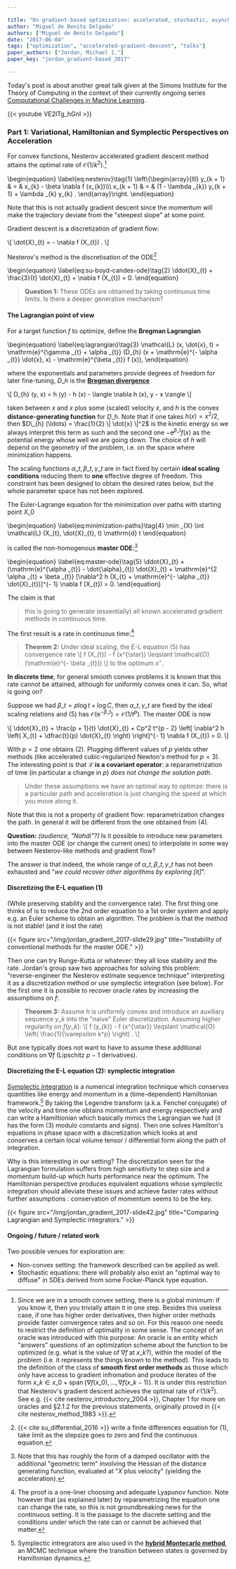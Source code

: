```yaml
---

title: "On gradient-based optimization: accelerated, stochastic, asynchronous, distributed"
author: "Miguel de Benito Delgado"
authors: ["Miguel de Benito Delgado"]
date: "2017-06-04"
tags: ["optimization", "accelerated-gradient-descent", "talks"]
paper_authors: ["Jordan, Michael I."]
paper_key: "jordan_gradient-based_2017"

---
```



Today's post is about another great talk given at the Simons Institute for the 
Theory of Computing in the context of their currently ongoing series 
[Computational Challenges in Machine 
Learning](https://simons.berkeley.edu/workshops/machinelearning2017-3).

{{< youtube VE2ITg_hGnI >}}

### Part 1: Variational, Hamiltonian and Symplectic Perspectives on Acceleration

For convex functions, Nesterov accelerated gradient descent method attains the 
optimal rate of $\mathcal{O} (1 / k^2)$.[^1]

\begin{equation}
  \label{eq:nesterov}\tag{1} \left\\{\begin{array}{lll}
    y\_{k + 1} & = & x\_{k} - \beta \nabla f (x\_{k})\\\\\\
    x\_{k + 1} & = & (1 - \lambda \_{k}) y\_{k + 1} + \lambda \_{k} y\_{k} .
  \end{array}\right.
\end{equation}

Note that this is not actually gradient descent since the momentum will make 
the trajectory deviate from the "steepest slope" at some point.

Gradient descent is a discretization of gradient flow:

\\[ \dot{X}\_{t} = - \nabla f (X\_{t}) . \\]

Nesterov's method is the discretisation of the ODE[^2]

\begin{equation}
  \label{eq:su-boyd-candes-ode}\tag{2} \ddot{X}\_{t} + \frac{3}{t}
  \dot{X}\_{t} + \nabla f (X\_{t}) = 0.
\end{equation}

> **Question 1:** These ODEs are obtained by taking continuous time limits. Is 
> there a deeper generative mechanism?

#### The Lagrangian point of view

For a target function $f$ to optimize, define the **Bregman Lagrangian**

\begin{equation}
  \label{eq:lagrangian}\tag{3} \mathcal{L} (x, \dot{x}, t) =
  \mathrm{e}^{\gamma \_{t} + \alpha \_{t}}  (D\_{h} (x + \mathrm{e}^{- \alpha
  \_{t}}  \dot{x}, x) - \mathrm{e}^{\beta \_{t}} f (x)),
\end{equation}

where the exponentials and parameters provide degrees of freedom for later 
fine-tuning, $D\_{h}$ is the [**Bregman 
divergence**](https://en.wikipedia.org/wiki/Bregman_divergence)

\\[ D\_{h} (y, x) = h (y) - h (x) - \langle \nabla h (x), y - x \rangle \\]

taken between $x$ and $x$ plus some (scaled) velocity $\dot{x}$, and $h$ is 
the convex **distance-generating function** for $D\_{h}$. Note that if one 
takes $h (x) = x^2 / 2$, then $D\_{h} (\ldots) = \frac{1}{2}  \| \dot{x} \|^2$ 
is the kinetic energy so we always interpret this term as such and the second 
one $- \mathrm{e}^{\beta \_{t}} f (x)$ as the potential energy whose well we 
are going down. The choice of $h$ will depend on the geometry of the problem, 
i.e. on the space where minimization happens.

The scaling functions $\alpha \_{t}, \beta \_{t}, \gamma \_{t}$ are in fact 
fixed by certain **ideal scaling conditions** reducing them to **one** 
effective degree of freedom. This constraint has been designed to obtain the 
desired rates below, but the whole parameter space has not been explored.

The Euler-Lagrange equation for the minimization over paths with starting 
point $X\_{0}$

\begin{equation}
  \label{eq:minimization-paths}\tag{4} \min \_{X}  \int \mathcal{L} (X\_{t},
  \dot{X}\_{t}, t) \mathrm{d} t
\end{equation}

is called the non-homogenous **master ODE**:[^3]

\begin{equation}
  \label{eq:master-ode}\tag{5} \ddot{X}\_{t} + (\mathrm{e}^{\alpha \_{t}} -
  \dot{\alpha}\_{t})  \dot{X}\_{t} + \mathrm{e}^{2 \alpha \_{t} + \beta \_{t}}
  [\nabla^2 h (X\_{t} + \mathrm{e}^{- \alpha \_{t}}  \dot{X}\_{t})]^{- 1}
  \nabla f (X\_{t}) = 0.
\end{equation}

The claim is that

> this is going to generate (essentially) all known accelerated gradient methods 
> in continuous time.

The first result is a rate in continuous time:[^4]

> **Theorem 2:** Under ideal scaling, the E-L equation (5) has convergence rate
> \\[ f (X\_{t}) - f (x^{\star}) \leqslant \mathcal{O} (\mathrm{e}^{- \beta
>    \_{t}}) \\]
> to the optimum $x^{\star}$.

**In discrete time**, for general smooth convex problems it is known that this 
rate cannot be attained, although for uniformly convex ones it can. So, what is 
going on?

Suppose we had $\beta \_{t} = p \log t + \log C$, then $\alpha \_{t}, \gamma 
\_{t}$ are fixed by the ideal scaling relations and (5) has $\mathcal{O} 
(\mathrm{e}^{- \beta \_{t}}) =\mathcal{O} (1 / t^p)$. The master ODE is now

\\[ \ddot{X}\_{t} + \frac{p + 1}{t}  \dot{X}\_{t} + Cp^2 t^{p - 2}  \left[
   \nabla^2 h \left( X\_{t} + \dfrac{t}{p}  \dot{X}\_{t} \right) \right]^{- 1}
   \nabla f (X\_{t}) = 0. \\]

With $p = 2$ one obtains (2). Plugging different values of $p$ yields other 
methods (like accelerated cubic-regularized Newton's method for $p = 3$). The 
interesting point is that **$\mathcal{L}$ is a covariant operator**: a 
reparametrization of time (in particular a change in $p$) *does not change the 
solution path*.

> Under these assumptions we have an optimal way to optimze: there is a 
> particular path and acceleration is just changing the speed at which you move 
> along it.

Note that this is not a property of gradient flow: reparametrization changes 
the path. In general it will be different from the one obtained from (4).

**Question:**  *(audience, "Nahdi"?)* Is it possible to introduce new 
parameters into the master ODE (or change the current ones) to interpolate in 
some way between Nesterov-like methods and gradient flow?

The answer is that indeed, the whole range of $\alpha \_{t}, \beta \_{t}, 
\gamma \_{t}$ has not been exhausted and "*we could recover other algorithms 
by exploring [it]*".

#### Discretizing the E-L equation (1)

(While preserving stability and the convergence rate). The first thing one 
thinks of is to reduce the 2nd order equation to a 1st order system and apply 
e.g. an Euler scheme to obtain an algorithm. The problem is that the method is 
not stable! (and it lost the rate)

{{< figure src="/img/jordan_gradient_2017-slide29.jpg" 
title="Instability of conventional methods for the master ODE." >}}

Then one can try Runge-Kutta or whatever: they all lose stability and the 
rate. Jordan's group saw two approaches for solving this problem: 
"reverse-engineer the Nesterov estimate sequence technique" interpreting it 
as a discretization method or use symplectic integration (see below). For the 
first one it is possible to recover oracle rates by increasing the assumptions 
on $f$:

> **Theorem 3:** Assume $h$ is uniformly convex and introduce an auxiliary 
> sequence $y\_{k}$ into the "naive" Euler discretization. Assuming higher 
> regularity on $f (y\_{k})$:
> \\[ f (y\_{k}) - f (x^{\star}) \leqslant \mathcal{O} \left(
>    \frac{1}{\varepsilon k^p} \right) . \\]

But one typically does not want to have to assume these additional conditions 
on $\nabla f$ (Lipschitz $p - 1$ derivatives).

#### Discretizing the E-L equation (2): symplectic integration

[Symplectic integration](https://en.wikipedia.org/wiki/Symplectic_integrator) 
is a numerical integration technique which conserves quantities like energy and 
momentum in a (time-dependent) Hamiltonian framework.[^5] By taking the 
Legendre transform (a.k.a. Fenchel conjugate) of the velocity and time one 
obtains momentum and energy respectively and can write a Hamiltionian which 
basically mimics the Lagrangian we had (it has the form (3) modulo constants 
and signs). Then one solves Hamilton's equations in phase space with a 
discretization which looks at and conserves a certain local volume tensor / 
differential form along the path of integration.

Why is this interesting in our setting? The discretization seen for the 
Lagrangian formulation suffers from high sensitivity to step size and a 
momentum build-up which hurts performance near the optimum. The Hamiltonian 
perspective produces equivalent equations whose symplectic integration should 
alleviate these issues and achieve faster rates without further assumptions : 
conservation of momentum seems to be the key.

{{< figure src="/img/jordan_gradient_2017-slide42.jpg" 
title="Comparing Lagrangian and Symplectic integrators." >}}

#### Ongoing / future / related work

Two possible venues for exploration are:

* Non-convex setting: the framework described can be applied as well.
* Stochastic equations: there will probably also exist an "optimal way to 
  diffuse" in SDEs derived from some Focker-Planck type equation.


[^1]: Since we are in a smooth convex setting, there is a global minimum: if you know it, then you trivially attain it in one step. Besides this useless case, if one has higher order derivatives, then higher order methods provide faster convergence rates and so on. For this reason one needs to restrict the definition of optimality in some sense. The concept of an oracle was introduced with this purpose: An oracle is an entity which "answers" questions of an optimization scheme about the function to be optimized (e.g. what is the value of $\nabla f$ at $x\_{k}$?), within the model of the problem (i.e. it represents the things known to the method). This leads to the definition of the class of **smooth first order methods** as those which only have access to gradient infromation and produce iterates of the form $x\_{k} \in x\_{0} +\operatorname{span} \{ \nabla f (x\_{0}), \ldots, \nabla f (x\_{k - 1}) \}$. It is under this restriction that Nesterov's gradient descent achieves the optimal rate of $\mathcal{O} (1 / k^2)$. See e.g. {{< cite nesterov_introductory_2004 >}}, Chapter 1 for more on oracles and §2.1.2 for the previous statements, originally proved in {{< cite nesterov_method_1983 >}}.
[^2]: {{< cite su_differential_2016 >}} write a finite differences equation for (1), take limit as the stepsize goes to zero and find the continuous equation. 
[^3]: Note that this has roughly the form of a damped oscillator with the additional "geometric term" involving the Hessian of the distance generating function, evaluated at "$X$ plus velocity" (yielding the acceleration).
[^4]: The proof is a one-liner choosing and adequate Lyapunov function. Note however that (as explained later) by reparametrizing the equation one can change the rate, so this is not groundbreaking news for the continuous setting. It is the passage to the discrete setting and the conditions under which the rate can or cannot be achieved that matter.
[^5]: Symplectic intregrators are also used in the **[hybrid Montecarlo method](https://en.wikipedia.org/wiki/Hybrid_Monte_Carlo)**, an MCMC technique where the transition between states is governed by Hamiltonian dynamics.
